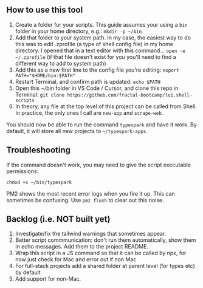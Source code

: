 ## How to use this tool

1. Create a folder for your scripts. This guide assumes your using a `bin` folder in your home directory, e.g.:
   `mkdir -p ~/bin`
1. Add that folder to your system path. In my case, the easiest way to do this was to edit .zprofile (a type of shell config file) in my home directory. I opened that in a text editor with this command...
   `open -e ~/.zprofile`
   (if that file doesn't exist for you you'll need to find a different way to add to system path)
1. Add this as a new first line to the config file you're editing:
   `export PATH="$HOME/bin:$PATH"`
1. Restart Terminal, and confirm path is updated:
   `echo $PATH`
1. Open this ~/bin folder in VS Code / Cursor, and clone this repo in Terminal:
   `git clone https://github.com/fractal-bootcamp/lui.shell-scripts`
1. In theory, any file at the top level of this project can be called from Shell. In practice, the only ones I call are `new-app` and `scrape-web`.

You should now be able to run the command `typespark` and have it work. By default, it will store all new projects to `~/typespark-apps`.

## Troubleshooting

If the command doesn't work, you may need to give the script executable permissions:

`chmod +x ~/bin/typespark`

PM2 shows the most recent error logs when you fire it up. This can sometimes be confusing. Use `pm2 flush` to clear out this noise.

## Backlog (i.e. NOT built yet)

1. Investigate/fix the tailwind warnings that sometimes appear.
1. Better script commmunication: don't run them automatically, show them in echo messages. Add them to the project README.
1. Wrap this script in a JS command so that it can be called by npx, for now just check for Mac and error out if non Mac
1. For full-stack projects add a shared folder at parent level (for types etc) by default
1. Add support for non-Mac.

